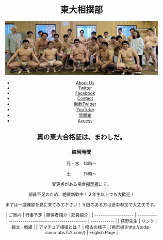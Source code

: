 <div align="center">

# 東大相撲部





<img src="image/mainpic.jpg">









*   [About Us](intr0.html)
*   [Twitter](//twitter.com/todaisumo)
*   [Facebook](https://ja-jp.facebook.com/todaisumo/)
*   [Contact](contact.html)
*   [新歓Twitter](https://twitter.com/todaisumo_aki)
*   [YouTube](https://www.youtube.com/channel/UCukuciY6AxptJRP4onZ3B6w)
*   [質問箱](https://peing.net/ja/todaisumo_aki)
*   [Access](mapi0.html)



## **真の東大合格証は、まわしだ。**





### 練習時間

月・水　18時～

土　　　15時～

変更点がある場合[掲示板](http://todai-sumo.bbs.fc2.com/)にて。



部員不足のため、絶賛新歓中！２年生以上でも大歓迎！

まずは一度練習を見に来てみて下さい！５限のある方は途中参加で大丈夫です。  



<table>
| ご案内               | 行事予定   | 関係者紹介                               | 部員紹介     |
| -------------------- | ---------- | ---------------------------------------- | ------------ |
| 荻野先生             | リンク     | 雑文                                     | 戦績         |
| アマチュア相撲とは？ | 稽古の様子 | [掲示板](http://todai-sumo.bbs.fc2.com/) | English Page |




